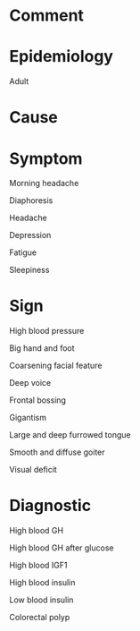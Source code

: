 # Comment

# Epidemiology

Adult

# Cause

# Symptom

Morning headache

Diaphoresis

Headache

Depression

Fatigue

Sleepiness

# Sign

High blood pressure

Big hand and foot

Coarsening facial feature

Deep voice

Frontal bossing

Gigantism

Large and deep furrowed tongue

Smooth and diffuse goiter

Visual deficit

# Diagnostic

High blood GH

High blood GH after glucose

High blood IGF1

High blood insulin

Low blood insulin

Colorectal polyp
